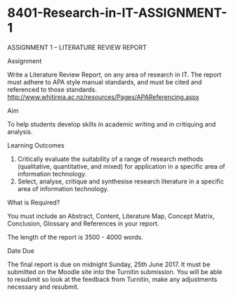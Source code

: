 # 8401-Research-in-IT-ASSIGNMENT-1
ASSIGNMENT 1 – LITERATURE REVIEW REPORT

Assignment

Write a Literature Review Report, on any area of research in IT. The report must adhere to APA style manual standards, and must be cited and referenced to those standards. 
                          http://www.whitireia.ac.nz/resources/Pages/APAReferencing.aspx

Aim

To help students develop skills in academic writing and in critiquing and analysis.

Learning Outcomes

1.	Critically evaluate the suitability of a range of research methods (qualitative, quantitative, and mixed) for application in a specific area of information technology.
2.	Select, analyse, critique and synthesise research literature in a specific area of information technology.

What is Required?

You must include an Abstract, Content, Literature Map, Concept Matrix, Conclusion, Glossary and References in your report.

The length of the report is 3500 - 4000 words.

Date Due

The final report is due on midnight Sunday, 25th June 2017. It must be submitted on the Moodle site into the Turnitin submission.  You will be able to resubmit so look at the feedback from Turnitin, make any adjustments necessary and resubmit.
